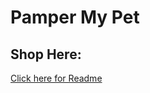 # Pamper My Pet

## Shop Here: 

[Click here for Readme](https://github.com/pandyapurvi/pet_shop_react)

